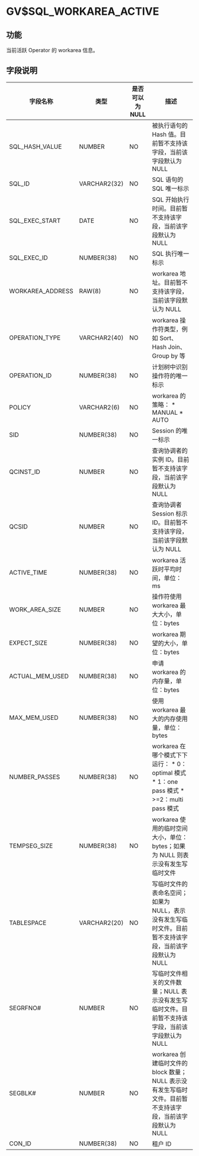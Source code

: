 GV$SQL_WORKAREA_ACTIVE 
===========================================



**功能** 
---------------------------

当前活跃 Operator 的 workarea 信息。

**字段说明** 
-----------------------------



|     **字段名称**     |    **类型**    | **是否可以为 NULL** |                                                                                                       **描述**                                                                                                       |
|------------------|--------------|----------------|--------------------------------------------------------------------------------------------------------------------------------------------------------------------------------------------------------------------|
| SQL_HASH_VALUE   | NUMBER       | NO             | 被执行语句的 Hash 值。目前暂不支持该字段，当前该字段默认为 NULL                                                                                                                                                                              |
| SQL_ID           | VARCHAR2(32) | NO             | SQL 语句的 SQL 唯一标示                                                                                                                                                                                                   |
| SQL_EXEC_START   | DATE         | NO             | SQL 开始执行时间。目前暂不支持该字段，当前该字段默认为 NULL                                                                                                                                                                                 |
| SQL_EXEC_ID      | NUMBER(38)   | NO             | SQL 执行唯一标示                                                                                                                                                                                                         |
| WORKAREA_ADDRESS | RAW(8)       | NO             | workarea 地址。目前暂不支持该字段，当前该字段默认为 NULL                                                                                                                                                                                |
| OPERATION_TYPE   | VARCHAR2(40) | NO             | workarea 操作符类型，例如 Sort、Hash Join、Group by 等                                                                                                                                                                        |
| OPERATION_ID     | NUMBER(38)   | NO             | 计划树中识别操作符的唯一标示                                                                                                                                                                                                     |
| POLICY           | VARCHAR2(6)  | NO             | workarea 的策略： * MANUAL   * AUTO                                                                                 |
| SID              | NUMBER(38)   | NO             | Session 的唯一标示                                                                                                                                                                                                      |
| QCINST_ID        | NUMBER       | NO             | 查询协调者的实例 ID。目前暂不支持该字段，当前该字段默认为 NULL                                                                                                                                                                                |
| QCSID            | NUMBER       | NO             | 查询协调者 Session 标示 ID。目前暂不支持该字段，当前该字段默认为 NULL                                                                                                                                                                        |
| ACTIVE_TIME      | NUMBER(38)   | NO             | workarea 活跃时平均时间，单位：ms                                                                                                                                                                                             |
| WORK_AREA_SIZE   | NUMBER       | NO             | 操作符使用 workarea 最大大小，单位：bytes                                                                                                                                                                                       |
| EXPECT_SIZE      | NUMBER(38)   | NO             | workarea 期望的大小，单位：bytes                                                                                                                                                                                            |
| ACTUAL_MEM_USED  | NUMBER(38)   | NO             | 申请 workarea 的内存量，单位：bytes                                                                                                                                                                                          |
| MAX_MEM_USED     | NUMBER(38)   | NO             | 使用 workarea 最大的内存使用量，单位：bytes                                                                                                                                                                                      |
| NUMBER_PASSES    | NUMBER(38)   | NO             | workarea 在哪个模式下下运行： * 0：optimal 模式   * 1：one pass 模式   * \>=2：multi pass 模式    |
| TEMPSEG_SIZE     | NUMBER(38)   | NO             | workarea 使用的临时空间大小，单位：bytes；如果为 NULL  则表示没有发生写临时文件                                                                                                                                                                 |
| TABLESPACE       | VARCHAR2(20) | NO             | 写临时文件的表命名空间；如果为 NULL，表示没有发生写临时文件。目前暂不支持该字段，当前该字段默认为 NULL                                                                                                                                                           |
| SEGRFNO#         | NUMBER       | NO             | 写临时文件相关的文件数量；NULL 表示没有发生写临时文件。目前暂不支持该字段，当前该字段默认为 NULL                                                                                                                                                              |
| SEGBLK#          | NUMBER       | NO             | workarea 创建临时文件的 block 数量；NULL 表示没有发生写临时文件。目前暂不支持该字段，当前该字段默认为 NULL                                                                                                                                                 |
| CON_ID           | NUMBER(38)   | NO             | 租户 ID                                                                                                                                                                                                              |



